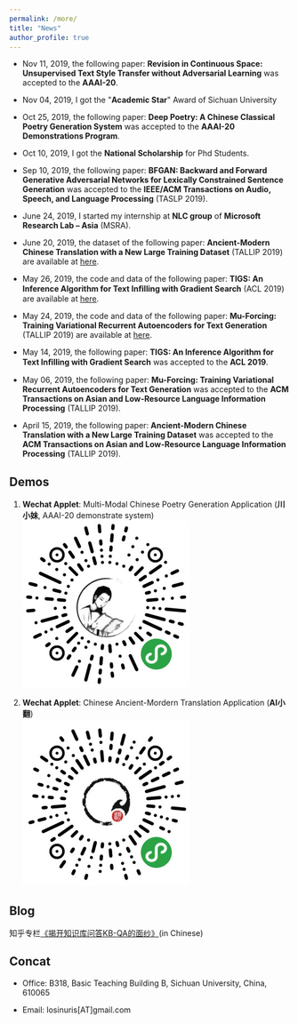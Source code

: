 ```yaml
---
permalink: /more/
title: "News"
author_profile: true
---
```

- Nov 11, 2019, the following paper: **Revision in Continuous Space: Unsupervised Text Style Transfer without Adversarial Learning** was accepted to the **AAAI-20**. 

- Nov 04, 2019, I got the "**Academic Star**" Award of Sichuan University

- Oct 25, 2019, the following paper: **Deep Poetry: A Chinese Classical Poetry Generation System** was accepted to the **AAAI-20 Demonstrations Program**. 

- Oct 10, 2019, I got the **National Scholarship** for Phd Students.  

- Sep 10, 2019, the following paper: **BFGAN: Backward and Forward Generative Adversarial Networks for Lexically Constrained Sentence Generation** was accepted to the **IEEE/ACM Transactions on Audio, Speech, and Language Processing** (TASLP 2019).  

- June 24, 2019, I started my internship at **NLC group** of **Microsoft Research Lab – Asia** (MSRA).

- June 20, 2019, the dataset of the following paper: **Ancient-Modern Chinese Translation with a New Large Training Dataset** (TALLIP 2019) are available at [here](https://github.com/dayihengliu/a2m_chineseNMT).

- May 26, 2019, the code and data of the following paper: **TIGS: An Inference Algorithm for Text Inﬁlling with Gradient Search** (ACL 2019) are available at [here](https://github.com/dayihengliu/Text-Infilling-Gradient-Search).

- May 24, 2019, the code and data of the following paper: **Mu-Forcing: Training Variational Recurrent Autoencoders for Text Generation** (TALLIP 2019) are available at [here](https://github.com/dayihengliu/Mu-Forcing-VRAE).

- May 14, 2019, the following paper: **TIGS: An Inference Algorithm for Text Inﬁlling with Gradient Search** was accepted to the **ACL 2019**.  

- May 06, 2019, the following paper: **Mu-Forcing: Training Variational Recurrent Autoencoders for Text Generation** was accepted to the **ACM Transactions on Asian and Low-Resource Language Information Processing** (TALLIP 2019).

- April 15, 2019, the following paper: **Ancient-Modern Chinese Translation with a New Large Training Dataset** was accepted to the **ACM Transactions on Asian and Low-Resource Language Information Processing** (TALLIP 2019).

Demos
------
1. **Wechat Applet**: Multi-Modal Chinese Poetry Generation Application (**川小妹**, AAAI-20 demonstrate system)  
![Chuanxiaomei](/images/cxm_300.jpg)  

2. **Wechat Applet**: Chinese Ancient-Mordern Translation Application (**AI小翻**)  
![AIxiaofan](/images/xiaofan_300.jpg)  

Blog
------
知乎专栏[《揭开知识库问答KB-QA的面纱》](https://www.zhihu.com/people/liu-da-41-85/columns)(in Chinese)

Concat
------
- Office: B318, Basic Teaching Building B, Sichuan University, China, 610065

- Email: losinuris[AT]gmail.com
